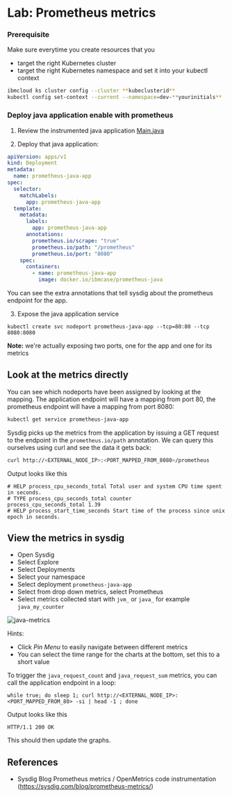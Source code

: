 # Lab: Prometheus metrics

### Prerequisite

Make sure everytime you create resources that you

- target the right Kubernetes cluster
- target the right Kubernetes namespace and set it into your kubectl context

```bash
ibmcloud ks cluster config --cluster **kubeclusterid**
kubectl config set-context --current --namespace=dev-**yourinitials**
```

### Deploy java application enable with prometheus

1. Review the instrumented java application [Main.java](https://github.com/ibm-cloud-architecture/learning-cloudnative-101/blob/master/examples/monitoring/prometheus/java/src/main/java/Main.java)

2. Deploy that java application:

```yaml
apiVersion: apps/v1
kind: Deployment
metadata:
  name: prometheus-java-app
spec:
  selector:
    matchLabels:
      app: prometheus-java-app
  template:
    metadata:
      labels:
        app: prometheus-java-app
      annotations:
        prometheus.io/scrape: "true"
        prometheus.io/path: "/prometheus"
        prometheus.io/port: "8080"
    spec:
      containers:
        - name: prometheus-java-app
          image: docker.io/ibmcase/prometheus-java
```

You can see the extra annotations that tell sysdig about the prometheus endpoint for the app.


3. Expose the java application service

```shell
kubectl create svc nodeport prometheus-java-app --tcp=80:80 --tcp 8080:8080
```

**Note:** we're actually exposing two ports, one for the app and one for its metrics

## Look at the metrics directly

You can see which nodeports have been assigned by looking at the mapping. The application endpoint will have a mapping from port 80, the prometheus endpoint will have a mapping from port 8080:

```sh
kubectl get service prometheus-java-app
```

Sysdig picks up the metrics from the application by issuing a GET request to the endpoint in the `prometheus.io/path` annotation. We can query this ourselves using curl and see the data it gets back:

```sh
curl http://<EXTERNAL_NODE_IP>:<PORT_MAPPED_FROM_8080>/prometheus
```

Output looks like this
```
# HELP process_cpu_seconds_total Total user and system CPU time spent in seconds.
# TYPE process_cpu_seconds_total counter
process_cpu_seconds_total 1.39
# HELP process_start_time_seconds Start time of the process since unix epoch in seconds.
```

## View the metrics in sysdig
- Open Sysdig
- Select Explore
- Select Deployments
- Select your namespace
- Select deployment `prometheus-java-app`
- Select from drop down metrics, select Prometheus
- Select metrics collected start with `jvm_` or `java_` for example `java_my_counter`

![java-metrics](https://raw.githubusercontent.com/ibm-cloud-architecture/learning-cloudnative-101/master/src/pages/electives/monitoring/sysdig/activities/prometheus/images/java_my_counter.png)

Hints:
- Click _Pin Menu_ to easily navigate between different metrics
- You can select the time range for the charts at the bottom, set this to a short value


To trigger the `java_request_count` and `java_request_sum` metrics, you can call the application endpoint in a loop:


```shell
while true; do sleep 1; curl http://<EXTERNAL_NODE_IP>:<PORT_MAPPED_FROM_80> -si | head -1 ; done
```
Output looks like this
```
HTTP/1.1 200 OK
```

This should then update the graphs.

## References

- Sysdig Blog Prometheus metrics / OpenMetrics code instrumentation (https://sysdig.com/blog/prometheus-metrics/)